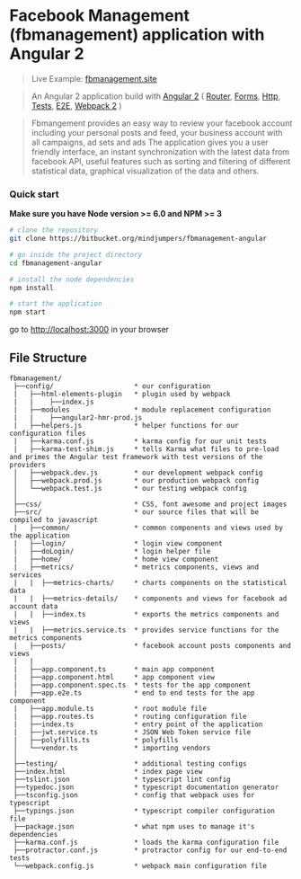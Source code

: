 # Facebook Management (fbmanagement) application with Angular 2

> Live Example: [fbmanagement.site](http://www.fbmanagement.site/#/login)

> An Angular 2 application build with [Angular 2](https://angular.io) ( [Router](https://angular.io/docs/js/latest/api/router/),
[Forms](https://angular.io/docs/js/latest/api/forms/),
[Http](https://angular.io/docs/js/latest/api/http/),
[Tests](https://angular.io/docs/js/latest/api/test/),
[E2E](https://angular.github.io/protractor/),
[Webpack 2](http://webpack.github.io/) )

> Fbmangement provides an easy way to review your facebook account including your personal posts and feed, your business account with all campaigns, ad sets and ads
> The application gives you a user friendly interface, an instant synchronization with
the latest data from facebook API, useful features such as sorting and
filtering of different statistical data, graphical visualization of the data and others.


### Quick start
**Make sure you have Node version >= 6.0 and NPM >= 3**

```bash
# clone the repository
git clone https://bitbucket.org/mindjumpers/fbmanagement-angular

# go inside the project directory
cd fbmanagement-angular

# install the node dependencies
npm install

# start the application
npm start
```

go to [http://localhost:3000](http://localhost:3000) in your browser

## File Structure

```
fbmanagement/
 ├──config/                    * our configuration
 |   ├──html-elements-plugin   * plugin used by webpack
 |   |    ├──index.js
 |   ├──modules                * module replacement configuration
 |   |    ├──angular2-hmr-prod.js
 |   ├──helpers.js             * helper functions for our configuration files
 |   ├──karma.conf.js          * karma config for our unit tests
 |   ├──karma-test-shim.js     * tells Karma what files to pre-load and primes the Angular test framework with test versions of the providers
 │   ├──webpack.dev.js         * our development webpack config
 │   ├──webpack.prod.js        * our production webpack config
 │   └──webpack.test.js        * our testing webpack config
 │
 ├──css/                       * CSS, font awesome and project images
 ├──src/                       * our source files that will be compiled to javascript
 |   ├──common/                * common components and views used by the application
 |   ├──login/                 * login view component
 |   ├──doLogin/               * login helper file
 |   ├──home/                  * home view component
 |   ├──metrics/               * metrics components, views and services
 |   |  ├──metrics-charts/     * charts components on the statistical data
 |   |  ├──metrics-details/    * components and views for facebook ad account data
 |   |  ├──index.ts            * exports the metrics components and views
 |   |  ├──metrics.service.ts  * provides service functions for the metrics components
 |   ├──posts/                 * facebook account posts components and views
 |   |
 |   ├──app.component.ts       * main app component
 |   ├──app.component.html     * app component view
 |   ├──app.component.spec.ts  * tests for the app component
 |   ├──app.e2e.ts             * end to end tests for the app component
 |   ├──app.module.ts          * root module file
 |   ├──app.routes.ts          * routing configuration file
 |   ├──index.ts               * entry point of the application
 |   ├──jwt.service.ts         * JSON Web Token service file
 |   ├──polyfills.ts           * polyfills
 │   └──vendor.ts              * importing vendors
 │
 ├──testing/                   * additional testing configs
 ├──index.html                 * index page view
 ├──tslint.json                * typescript lint config
 ├──typedoc.json               * typescript documentation generator
 ├──tsconfig.json              * config that webpack uses for typescript
 ├──typings.json               * typescript compiler configuration file
 ├──package.json               * what npm uses to manage it's dependencies
 ├──karma.conf.js              * loads the karma configuration file
 ├──protractor.conf.js         * protractor config for our end-to-end tests
 └──webpack.config.js          * webpack main configuration file
```
